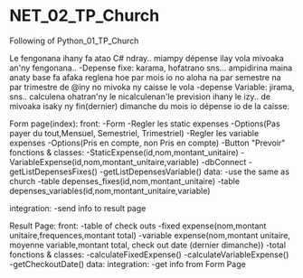 # NET_02_TP_Church
Following of Python_01_TP_Church

Le fengonana ihany fa atao C# ndray.. miampy dépense ilay vola mivoaka an'ny fengonana..
-Depense fixe: karama, hofatrano sns... ampidirina maina anaty base fa afaka reglena hoe par mois io no aloha na par semestre na par trimestre de @iny no mivoka ny caisse le vola
-depense Variable: jirama, sns.. calculena ohatran'ny le nicalculenan'le prevision ihany le izy.. de mivoaka isaky ny fin(dernier) dimanche du mois io dépense io de la caisse.

Form page(index):
  front:
    -Form
      -Regler les static expenses
        -Options(Pas payer du tout,Mensuel, Semestriel, Trimestriel)
      -Regler les variable expenses
        -Options(Pris en compte, non Pris en compte)
      -Button "Prevoir"
  fonctions & classes:
    -StaticExpense(id,nom,montant_unitaire)
    -VariableExpense(id,nom,montant_unitaire,variable)
    -dbConnect
      -getListDepensesFixes()
      -getListDepensesVariable()
  data:
    -use the same as church
    -table depenses_fixes(id,nom,montant_unitaire)
    -table depenses_variables(id,nom,montant_unitaire,variable)
  
  integration:
    -send info to result page
    
Result Page:
  front:
    -table of check outs
      -fixed expense(nom,montant unitaire,frequences,montant total)
      -variable expense(nom,montant unitaire, moyenne variable,montant total, check out date (dernier dimanche))
      -total
  fonctions & classes:
    -calculateFixedExpense()
    -calculateVariableExpense()
    -getCheckoutDate()
  data:
  integration:
    -get info from Form Page
    
  

